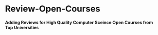 # Review-Open-Courses

#### Adding Reviews for High Quality Computer Sceince Open Courses from Top Universities
